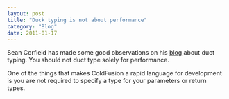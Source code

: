 ```yaml
---
layout: post
title: "Duck typing is not about performance"
category: "Blog"
date: 2011-01-17
---
```



Sean Corfield has made some good observations on his [blog](http://corfield.org/blog/index.cfm/do/blog.entry/entry/Duck_Typing_is_not_about_Performance) about duct typing. You should not duct type solely for performance.

One of the things that makes ColdFusion a rapid language for development is you are not required to specify a type for your parameters or return types.